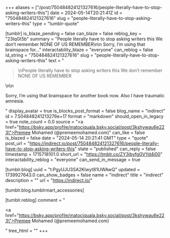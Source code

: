+++
aliases = ["/post/750484824121327616/people-literally-have-to-stop-asking-writers-this"]
date = 2024-05-14T20:21:41Z
id = "750484824121327616"
slug = "people-literally-have-to-stop-asking-writers-this"
type = "tumblr-quote"

[tumblr]
is_blaze_pending = false
can_blaze = false
reblog_key = "23lqGt5b"
summary = "People literally have to stop asking writers this We don’t remember NONE OF US REMEMBER\n\n Sorry, I’m using that brainspace for..."
interactability_blaze = "everyone"
can_reblog = false
id_string = "750484824121327616"
slug = "people-literally-have-to-stop-asking-writers-this"
text = "<blockquote><p>\nPeople literally have to stop asking writers this We don&rsquo;t remember NONE OF US REMEMBER</p></blockquote>\n\n<p>Sorry, I&rsquo;m using that brainspace for another book now. Also I have traumatic amnesia.</p>"
display_avatar = true
is_blocks_post_format = false
blog_name = "indirect"
id = 7.504848241213276e+17
format = "markdown"
should_open_in_legacy = true
note_count = 0.0
source = "<a href=\"https://bsky.app/profile/matociquala.bsky.social/post/3kshywau6e223\">Premee Mohamed (@premeemohamed.com)</a>"
can_like = false
is_blazed = false
date = "2024-05-14 20:21:41 GMT"
type = "quote"
post_url = "https://indirect.io/post/750484824121327616/people-literally-have-to-stop-asking-writers-this"
state = "published"
can_reply = false
timestamp = 1715718101.0
short_url = "https://tmblr.co/ZY3jbyfgGVYd4i00"
interactability_reblog = "everyone"
can_send_in_message = true

[tumblr.blog]
uuid = "t:PgyUJU3SA2Klwyt81UWAwQ"
updated = 1739927643.0
can_show_badges = false
name = "indirect"
title = "indirect"
description = ""
url = "https://indirect.io/"

[tumblr.blog.tumblrmart_accessories]

[tumblr.reblog]
comment = "<p><a href=\"https://bsky.app/profile/matociquala.bsky.social/post/3kshywau6e223\">Premee Mohamed (@premeemohamed.com)</a></p>"
tree_html = ""
+++
